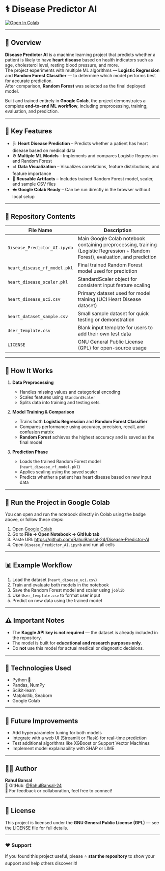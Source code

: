 # ⚕️ Disease Predictor AI  

[![Open In Colab](https://colab.research.google.com/assets/colab-badge.svg)](https://colab.research.google.com/github/RahulBansal-24/Disease-Predictor-AI/blob/main/Disease_Predictor_AI.ipynb)

---

## 💖 Overview

**Disease Predictor AI** is a machine learning project that predicts whether a patient is likely to have **heart disease** based on health indicators such as age, cholesterol level, resting blood pressure, and more.  
The project experiments with multiple ML algorithms — **Logistic Regression** and **Random Forest Classifier** — to determine which model performs best for accurate prediction.  
After comparison, **Random Forest** was selected as the final deployed model.

Built and trained entirely in **Google Colab**, the project demonstrates a complete **end-to-end ML workflow**, including preprocessing, training, evaluation, and prediction.

---

## 🧩 Key Features

- 🩺 **Heart Disease Prediction** – Predicts whether a patient has heart disease based on medical data  
- ⚙️ **Multiple ML Models** – Implements and compares Logistic Regression and Random Forest  
- 📊 **Data Visualization** – Visualizes correlations, feature distributions, and feature importance  
- 💾 **Reusable Artifacts** – Includes trained Random Forest model, scaler, and sample CSV files  
- ☁️ **Google Colab Ready** – Can be run directly in the browser without local setup  

---

## 📁 Repository Contents

| File Name | Description |
|------------|-------------|
| `Disease_Predictor_AI.ipynb` | Main Google Colab notebook containing preprocessing, training (Logistic Regression + Random Forest), evaluation, and prediction |
| `heart_disease_rf_model.pkl` | Final trained Random Forest model used for prediction |
| `heart_disease_scaler.pkl` | StandardScaler object for consistent input feature scaling |
| `heart_disease_uci.csv` | Primary dataset used for model training (UCI Heart Disease dataset) |
| `heart_dataset_sample.csv` | Small sample dataset for quick testing or demonstration |
| `User_template.csv` | Blank input template for users to add their own test data |
| `LICENSE` | GNU General Public License (GPL) for open-source usage |

---

## 🧠 How It Works

1. **Data Preprocessing**  
   - Handles missing values and categorical encoding  
   - Scales features using `StandardScaler`  
   - Splits data into training and testing sets  

2. **Model Training & Comparison**  
   - Trains both **Logistic Regression** and **Random Forest Classifier**  
   - Compares performance using accuracy, precision, recall, and confusion matrix  
   - **Random Forest** achieves the highest accuracy and is saved as the final model  

3. **Prediction Phase**  
   - Loads the trained Random Forest model (`heart_disease_rf_model.pkl`)  
   - Applies scaling using the saved scaler  
   - Predicts whether a patient has heart disease based on new input data  

---

## 🚀 Run the Project in Google Colab

You can open and run the notebook directly in Colab using the badge above, or follow these steps:

1. Open [Google Colab](https://colab.research.google.com/)  
2. Go to **File → Open Notebook → GitHub tab**  
3. Paste URl: https://github.com/RahulBansal-24/Disease-Predictor-AI
4. Open `Disease_Predictor_AI.ipynb` and run all cells  

---

## 📊 Example Workflow

1. Load the dataset (`heart_disease_uci.csv`)  
2. Train and evaluate both models in the notebook  
3. Save the Random Forest model and scaler using `joblib`  
4. Use `User_template.csv` to format user input  
5. Predict on new data using the trained model  

---

## ⚠️ Important Notes

- The **Kaggle API key is not required** — the dataset is already included in the repository.  
- The model is built for **educational and research purposes only**.  
- Do **not** use this model for actual medical or diagnostic decisions.  

---

## 🧰 Technologies Used

- Python 🐍  
- Pandas, NumPy  
- Scikit-learn  
- Matplotlib, Seaborn  
- Google Colab  

---

## 🔮 Future Improvements

- Add hyperparameter tuning for both models  
- Integrate with a web UI (Streamlit or Flask) for real-time prediction  
- Test additional algorithms like XGBoost or Support Vector Machines  
- Implement model explainability with SHAP or LIME  

---

## 🧑‍💻 Author

**Rahul Bansal**  
💼 GitHub: [@RahulBansal-24](https://github.com/RahulBansal-24)  
📧 For feedback or collaboration, feel free to connect!  

---

## 📜 License

This project is licensed under the **GNU General Public License (GPL)** — see the [LICENSE](LICENSE) file for full details.

---

### ❤️ Support

If you found this project useful, please ⭐ **star the repository** to show your support and help others discover it!


